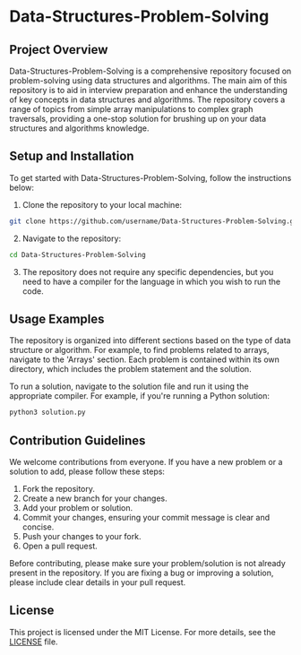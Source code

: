 # Data-Structures-Problem-Solving

## Project Overview

Data-Structures-Problem-Solving is a comprehensive repository focused on problem-solving using data structures and algorithms. The main aim of this repository is to aid in interview preparation and enhance the understanding of key concepts in data structures and algorithms. The repository covers a range of topics from simple array manipulations to complex graph traversals, providing a one-stop solution for brushing up on your data structures and algorithms knowledge.

## Setup and Installation

To get started with Data-Structures-Problem-Solving, follow the instructions below:

1. Clone the repository to your local machine:

```bash
git clone https://github.com/username/Data-Structures-Problem-Solving.git
```

2. Navigate to the repository:

```bash
cd Data-Structures-Problem-Solving
```

3. The repository does not require any specific dependencies, but you need to have a compiler for the language in which you wish to run the code.

## Usage Examples

The repository is organized into different sections based on the type of data structure or algorithm. For example, to find problems related to arrays, navigate to the 'Arrays' section. Each problem is contained within its own directory, which includes the problem statement and the solution.

To run a solution, navigate to the solution file and run it using the appropriate compiler. For example, if you're running a Python solution:

```bash
python3 solution.py
```

## Contribution Guidelines

We welcome contributions from everyone. If you have a new problem or a solution to add, please follow these steps:

1. Fork the repository.
2. Create a new branch for your changes.
3. Add your problem or solution.
4. Commit your changes, ensuring your commit message is clear and concise.
5. Push your changes to your fork.
6. Open a pull request.

Before contributing, please make sure your problem/solution is not already present in the repository. If you are fixing a bug or improving a solution, please include clear details in your pull request.

## License

This project is licensed under the MIT License. For more details, see the [LICENSE](LICENSE) file.